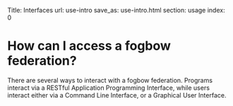 Title: Interfaces
url: use-intro
save_as: use-intro.html
section: usage
index: 0

# How can I access a fogbow federation?

There are several ways to interact with a fogbow federation. Programs interact via a RESTful Application Programming Interface, while users interact either via a Command Line Interface, or a Graphical User Interface.
